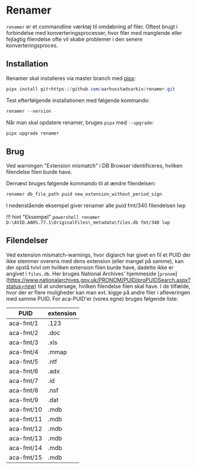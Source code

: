 # Renamer
```renamer``` er et commandline værktøj til omdøbning af filer. Oftest brugt i forbindelse med konverteringsprocesser, hvor filer med manglende eller fejlagtig filendelse ofte vil skabe problemer i den senere konverteringsproces.

## Installation
Renamer skal installeres via master branch med [pipx](pipx.md):

```powershell
pipx install git+https://github.com/aarhusstadsarkiv/renamer.git
```

Test efterfølgende installationen med følgende kommando:

```powershell
renamer --version
```

Når man skal opdatere renamer, bruges `pipx` med `--upgrade`:

```powershell
pipx upgrade renamer
```

## Brug

Ved warningen "Extension mismatch" i DB Browser identificeres, hvilken filendelse filen burde have.

Dernæst bruges følgende kommando til at ændre filendelsen:

 ```powershell
 renamer db_file_path puid new_extension_without_period_sign
 ```

I nedenstående eksempel giver renamer alle puid fmt/340 filendelsen lwp

!!! hint "Eksempel" 
    ```powershell
    renamer D:\AVID.AARS.77.1\OriginalFiles\_metadata\files.db fmt/340 lwp
    ```


## Filendelser
Ved extension mismatch-warnings, hvor digiarch har givet en fil et PUID der ikke stemmer overens med dens extension (eller mangel på samme), kan der opstå tvivl om hvilken extension filen burde have, dadette ikke er angivet i `files.db`. 
Her bruges National Archives' hjemmeside [`pronom`] (https://www.nationalarchives.gov.uk/PRONOM/PUID/proPUIDSearch.aspx?status=new) til at undersøge, hvilken filendelse filen skal have. I de tilfælde, hvor der er flere muligheder kan man evt. kigge på andre filer i afleveringen med samme PUID. 
For aca-PUID'er (vores egne) bruges følgende liste:

| PUID       | extension |
| ---------- | --------- |
| aca-fmt/1  | .123      |
| aca-fmt/2  | .doc      |
| aca-fmt/3  | .xls      |
| aca-fmt/4  | .mmap     |
| aca-fmt/5  | .ntf      |
| aca-fmt/6  | .adx      |
| aca-fmt/7  | .id       |
| aca-fmt/8  | .nsf      |
| aca-fmt/9  | .dat      |
| aca-fmt/10 | .mdb      |
| aca-fmt/11 | .mdb      |
| aca-fmt/12 | .mdb      |
| aca-fmt/13 | .mdb      |
| aca-fmt/14 | .mdb      |
| aca-fmt/15 | .mdb      |



